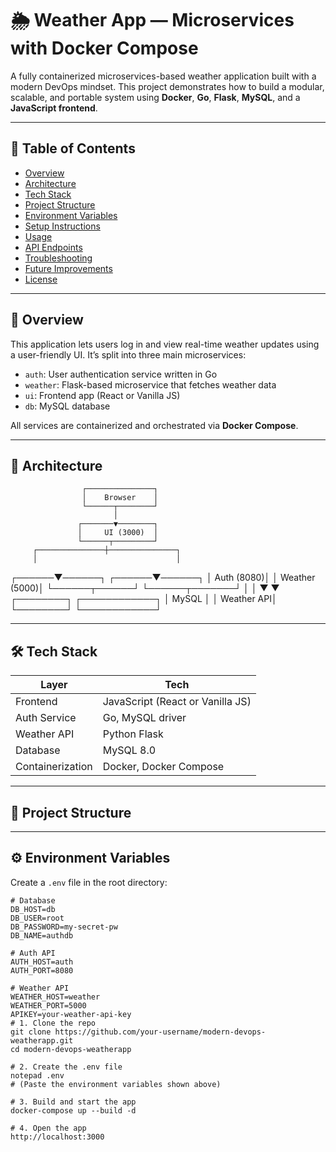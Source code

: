 # 🌦️ Weather App — Microservices with Docker Compose

A fully containerized microservices-based weather application built with a modern DevOps mindset. This project demonstrates how to build a modular, scalable, and portable system using **Docker**, **Go**, **Flask**, **MySQL**, and a **JavaScript frontend**.

---

## 📌 Table of Contents

- [Overview](#overview)
- [Architecture](#architecture)
- [Tech Stack](#tech-stack)
- [Project Structure](#project-structure)
- [Environment Variables](#environment-variables)
- [Setup Instructions](#setup-instructions)
- [Usage](#usage)
- [API Endpoints](#api-endpoints)
- [Troubleshooting](#troubleshooting)
- [Future Improvements](#future-improvements)
- [License](#license)

---

## 🚀 Overview

This application lets users log in and view real-time weather updates using a user-friendly UI. It’s split into three main microservices:

- `auth`: User authentication service written in Go
- `weather`: Flask-based microservice that fetches weather data
- `ui`: Frontend app (React or Vanilla JS)
- `db`: MySQL database

All services are containerized and orchestrated via **Docker Compose**.

---

## 🧱 Architecture

                    ┌───────────────┐
                    │    Browser    │
                    └──────┬────────┘
                           │
                   ┌───────▼────────┐
                   │     UI (3000)  │
                   └──────┬─────────┘
         ┌───────────────┼───────────────┐
         │                               │
  ┌──────▼──────┐                 ┌──────▼──────┐
  │  Auth (8080)│                 │ Weather (5000)│
  └──────┬──────┘                 └──────┬───────┘
         │                               │
         ▼                               ▼
    ┌────────┐                     ┌────────────┐
    │  MySQL │                     │ Weather API│
    └────────┘                     └────────────┘

---

## 🛠️ Tech Stack

| Layer        | Tech                                  |
|--------------|----------------------------------------|
| Frontend     | JavaScript (React or Vanilla JS)       |
| Auth Service | Go, MySQL driver                       |
| Weather API  | Python Flask                           |
| Database     | MySQL 8.0                              |
| Containerization | Docker, Docker Compose            |

---

## 📁 Project Structure


---

## ⚙️ Environment Variables

Create a `.env` file in the root directory:

```env
# Database
DB_HOST=db
DB_USER=root
DB_PASSWORD=my-secret-pw
DB_NAME=authdb

# Auth API
AUTH_HOST=auth
AUTH_PORT=8080

# Weather API
WEATHER_HOST=weather
WEATHER_PORT=5000
APIKEY=your-weather-api-key
# 1. Clone the repo
git clone https://github.com/your-username/modern-devops-weatherapp.git
cd modern-devops-weatherapp

# 2. Create the .env file
notepad .env
# (Paste the environment variables shown above)

# 3. Build and start the app
docker-compose up --build -d

# 4. Open the app
http://localhost:3000


